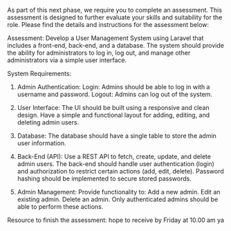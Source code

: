 As part of this next phase, we require you to complete an assessment. This assessment is designed to further evaluate your skills and suitability for the role. Please find the details and instructions for the assessment below:

 Assessment:
Develop a User Management System using Laravel that includes a front-end, back-end, and a database. The system should provide the ability for administrators to log in, log out, and manage other 
administrators via a simple user interface.

System Requirements:

1. Admin Authentication:
Login: Admins should be able to log in with a username and password.
Logout: Admins can log out of the system.

2. User Interface:
The UI should be built using a responsive and clean design.
Have a simple and functional layout for adding, editing, and deleting admin users.

3. Database:
The database should have a single table to store the admin user information.

4. Back-End (API):
Use a REST API to fetch, create, update, and delete admin users.
The back-end should handle user authentication (login) and authorization to restrict certain actions (add, edit, delete).
Password hashing should be implemented to secure stored passwords.

5. Admin Management:
Provide functionality to:
Add a new admin.
Edit an existing admin.
Delete an admin.
Only authenticated admins should be able to perform these actions.

Resource to finish the assessment:
hope to receive by Friday at 10.00 am ya
